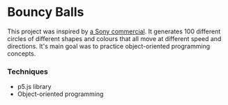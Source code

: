 # Bouncy Balls

This project was inspired by [a Sony commercial](https://youtu.be/0_bx8bnCoiU). It generates 100 different circles of different shapes and colours that all move at different speed and directions. It's main goal was to practice object-oriented programming concepts.

### Techniques

- p5.js library
- Object-oriented programming
